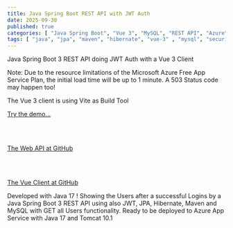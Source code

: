 ```yaml
---
title: Java Spring Boot REST API with JWT Auth
date: 2025-09-30
published: true
categories: [ "Java Spring Boot", "Vue 3", "MySQL", "REST API", "Azure", "Vite" ]
tags: [ "java", "jpa", "maven", "hibernate", "vue-3" , "mysql", "security", "rest-api", "azure", "vite" ]
---
```


Java Spring Boot 3 REST API doing JWT Auth with a Vue 3 Client

<p>Note: Due to the resource limitations of the Microsoft Azure Free App Service Plan, the initial load time will be up to 1 minute. A 503 Status code may happen too!</p>

The Vue 3 client is using Vite as Build Tool

<a href="https://vue.java.jwt.auth.client.persteenolsen.com" target="_blank" title="Java Spring Boot 3 REST JWT Auth">Try the demo...</a>
  
<br /><br />

<a href="https://github.com/persteenolsen/spring-boot-3-jwt-auth-api" target="_blank">The Web API at GitHub</a>
 
<br /><br />

<a href="https://github.com/persteenolsen/vue-java-jwt-auth-client" target="_blank">The Vue Client at GitHub</a>

Developed with Java 17 ! Showing the Users after a successful Logins by a Java Spring Boot 3 REST API using also JWT, JPA, Hibernate, Maven and MySQL with GET all Users functionality. Ready to be deployed to Azure App Service with Java 17 and Tomcat 10.1





